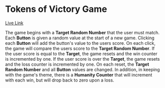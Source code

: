 # Tokens of Victory Game

[Live Link](https://andreweharding.github.io/Tokens-of-Victory-Game/)

The game begins with a **Target Random Number** that the user must match. Each **Button** is given a random value at the start of a new game. Clicking each **Button** will add the button's value to the users score. On each click, the game will compare the users score to the **Target Random Number**. If the user score is equal to the **Target**, the game resets and the win counter is incremented by one. If the user score is over the **Target**, the game resets and the loss counter is incremented by one. On each reset, the **Target Random Number** and all **Button** values are changed. In addition, in keeping with the game's theme, there is a **Humanity Counter** that will increment with each win, but will drop back to zero upon a loss.
